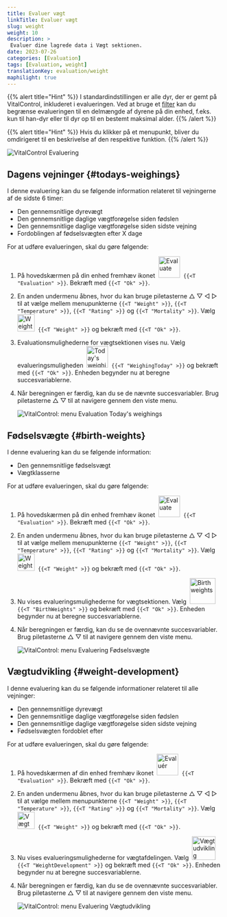 ```yaml
---
title: Evaluer vægt
linkTitle: Evaluer vægt
slug: weight
weight: 10
description: >
 Evaluer dine lagrede data i Vægt sektionen.
date: 2023-07-26
categories: [Evaluation]
tags: [Evaluation, weight]
translationKey: evaluation/weight
maphilight: true
---
```

{{% alert title="Hint" %}}
I standardindstillingen er alle dyr, der er gemt på VitalControl, inkluderet i evalueringen. Ved at bruge et [filter](../../filter/) kan du begrænse evalueringen til en delmængde af dyrene på din enhed, f.eks. kun til han-dyr eller til dyr op til en bestemt maksimal alder.
{{% /alert %}}

{{% alert title="Hint" %}}
Hvis du klikker på et menupunkt, bliver du omdirigeret til en beskrivelse af den respektive funktion.
{{% /alert %}}

<img src="../images/imagemap.png" alt="VitalControl Evaluering" title="Vægt" usemap="#workmap" class="maphilight" />

<map name="workmap">
   <area shape="rect" coords="3,40,116,160" alt="Dagens vejning" title="Evaluer vægtværdierne af dine dyr registreret med VitalControl på den aktuelle dag&#10;Museklik: til dokumentationen" href="/en/docs/evaluation/weight/#todays-weighings">
   <area shape="rect" coords="116,40,238,160" alt="Fødselsvægte" title="Evaluer dine lagrede fødselsvægte&#10;Museklik: til dokumentationen" href="/en/docs/evaluation/weight/#birth-weights">
   <area shape="rect" coords="3,160,116,279" alt="Vægtudvikling" title="Evaluer vægtudviklingen af dine dyr&#10;Museklik: til dokumentationen" href="/en/docs/evaluation/weight/#weight-development">

   <area shape="rect" coords="150,282,238,319" alt="Filter" title="Indstil et filter&#10;Museklik: til dokumentationen" href="/en/docs/filter">
   <area shape="rect" coords="2,282,95,319" alt="Tilbage" title="Hop tilbage et niveau&#10;Museklik: til dokumentationen" href="/en/docs/evaluation/">
</map>

## Dagens vejninger {#todays-weighings}
I denne evaluering kan du se følgende information relateret til vejningerne af de sidste 6 timer:
- Den gennemsnitlige dyrevægt
- Den gennemsnitlige daglige vægtforøgelse siden fødslen
- Den gennemsnitlige daglige vægtforøgelse siden sidste vejning
- Fordoblingen af fødselsvægten efter X dage

For at udføre evalueringen, skal du gøre følgende:

1. På hovedskærmen på din enhed fremhæv ikonet &nbsp;<img src="/icons/main/evaluation.svg" width="50" align="bottom" alt="Evaluate" />&nbsp; `{{<T "Evaluation" >}}`. Bekræft med `{{<T "Ok" >}}`.

2. En anden undermenu åbnes, hvor du kan bruge piletasterne △ ▽ ◁ ▷ til at vælge mellem menupunkterne `{{<T "Weight" >}}`, `{{<T "Temperature" >}}`, `{{<T "Rating" >}}` og `{{<T "Mortality" >}}`. Vælg &nbsp;<img src="/icons/evaluation/weight.svg" width="40" align="bottom" alt="Weight" />&nbsp; `{{<T "Weight" >}}` og bekræft med `{{<T "Ok" >}}`.

3. Evaluationsmulighederne for vægtsektionen vises nu. Vælg evalueringsmuligheden &nbsp;<img src="/icons/evaluation/weighingtoday.svg" width="50" align="bottom" alt="Today's weighing" />&nbsp; `{{<T "WeighingToday" >}}` og bekræft med `{{<T "Ok" >}}`. Enheden begynder nu at beregne succesvariablerne.

4. Når beregningen er færdig, kan du se de nævnte succesvariabler. Brug piletasterne △ ▽ til at navigere gennem den viste menu.

   ![VitalControl: menu Evaluation Today's weighings](../images/todaysweighings.png "Evaluate Today's weighings")

## Fødselsvægte {#birth-weights}
I denne evaluering kan du se følgende information:
- Den gennemsnitlige fødselsvægt
- Vægtklasserne

For at udføre evalueringen, skal du gøre følgende:

1. På hovedskærmen på din enhed fremhæv ikonet &nbsp;<img src="/icons/main/evaluation.svg" width="50" align="bottom" alt="Evaluate" />&nbsp; `{{<T "Evaluation" >}}`. Bekræft med `{{<T "Ok" >}}`.

2. En anden undermenu åbnes, hvor du kan bruge piletasterne △ ▽ ◁ ▷ til at vælge mellem menupunkterne `{{<T "Weight" >}}`, `{{<T "Temperature" >}}`, `{{<T "Rating" >}}` og `{{<T "Mortality" >}}`. Vælg &nbsp;<img src="/icons/evaluation/weight.svg" width="40" align="bottom" alt="Weight" />&nbsp; `{{<T "Weight" >}}` og bekræft med `{{<T "Ok" >}}`.

3. Nu vises evalueringsmulighederne for vægtsektionen. Vælg &nbsp;<img src="/icons/evaluation/birthweights.svg" width="60" align="bottom" alt="Birth weights" />&nbsp; `{{<T "BirthWeights" >}}` og bekræft med `{{<T "Ok" >}}`. Enheden begynder nu at beregne succesvariablerne.


4. Når beregningen er færdig, kan du se de ovennævnte succesvariabler. Brug piletasterne △ ▽ til at navigere gennem den viste menu.

   ![VitalControl: menu Evaluering Fødselsvægte](../images/birthweights.png "Evaluér Fødselsvægte")

## Vægtudvikling {#weight-development}

I denne evaluering kan du se følgende informationer relateret til alle vejninger:
- Den gennemsnitlige dyrevægt
- Den gennemsnitlige daglige vægtforøgelse siden fødslen
- Den gennemsnitlige daglige vægtforøgelse siden sidste vejning
- Fødselsvægten fordoblet efter

For at udføre evalueringen, skal du gøre følgende:

1. På hovedskærmen af din enhed fremhæv ikonet &nbsp;<img src="/icons/main/evaluation.svg" width="50" align="bottom" alt="Evaluér" />&nbsp; `{{<T "Evaluation" >}}`. Bekræft med `{{<T "Ok" >}}`.

2. En anden undermenu åbnes, hvor du kan bruge piletasterne △ ▽ ◁ ▷ til at vælge mellem menupunkterne `{{<T "Weight" >}}`, `{{<T "Temperature" >}}`, `{{<T "Rating" >}}` og `{{<T "Mortality" >}}`. Vælg &nbsp;<img src="/icons/evaluation/weight.svg" width="40" align="bottom" alt="Vægt" />&nbsp; `{{<T "Weight" >}}` og bekræft med `{{<T "Ok" >}}`.

3. Nu vises evalueringsmulighederne for vægtafdelingen. Vælg &nbsp;<img src="/icons/evaluation/weightdevelopment.svg" width="55" align="bottom" alt="Vægtudvikling" />&nbsp; `{{<T "WeightDevelopment" >}}` og bekræft med `{{<T "Ok" >}}`. Enheden begynder nu at beregne succesvariablerne.

4. Når beregningen er færdig, kan du se de ovennævnte succesvariabler. Brug piletasterne △ ▽ til at navigere gennem den viste menu.

   ![VitalControl: menu Evaluering Vægtudvikling](../images/weightdevelopment.png "Evaluér Vægtudvikling")
